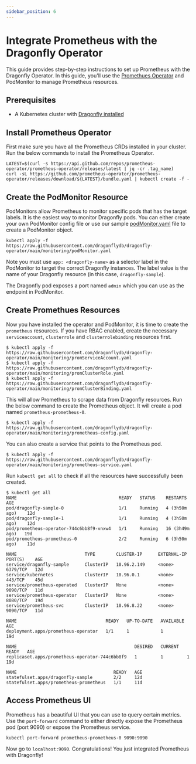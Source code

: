 ```yaml
---
sidebar_position: 6
---
```


# Integrate Prometheus with the Dragonfly Operator

This guide provides step-by-step instructions to set up Prometheus with the Dragonfly
Operator. In this guide, you'll use the [Promethues Operator](https://github.com/prometheus-operator/prometheus-operator)
and PodMonitor to manage Prometheus resources.

## Prerequisites

- A Kubernetes cluster with [Dragonfly installed](./installation.md)

## Install Prometheus Operator

First make sure you have all the Prometheus CRDs installed in your cluster. Run the
below commands to install the Prometheus Operator.

```
LATEST=$(curl -s https://api.github.com/repos/prometheus-operator/prometheus-operator/releases/latest | jq -cr .tag_name)
curl -sL https://github.com/prometheus-operator/prometheus-operator/releases/download/${LATEST}/bundle.yaml | kubectl create -f -
```

## Create the PodMonitor Resource

PodMonitors allow Prometheus to monitor specific pods that has the target labels. It
is the easiest way to monitor Dragonfly pods. You can either create your own
PodMonitor config file or use our sample [podMonitor.yaml](https://github.com/dragonflydb/dragonfly-operator/blob/main/monitoring/podMonitor.yaml)
file to create a PodMonitor object.

```
kubectl apply -f https://raw.githubusercontent.com/dragonflydb/dragonfly-operator/main/monitoring/podMonitor.yaml
```

Note you must use `app: <dragonfly-name>` as a selector label in the PodMonitor to
target the correct Dragonfly instances. The label value is the name of your Dragonfly
resource (in this case, `dragonfly-sample`).

The Dragonfly pod exposes a port named `admin` which you can use as the endpoint in
PodMonitor.

## Create Promethues Resources

Now you have installed the operator and PodMonitor, it is time to create the
`prometheus` resources. If you have RBAC enabled, create the necessary
`serviceaccount`, `clusterrole` and `clusterrolebinding` resources first.

```
$ kubectl apply -f https://raw.githubusercontent.com/dragonflydb/dragonfly-operator/main/monitoring/promServiceAccount.yaml
$ kubectl apply -f https://raw.githubusercontent.com/dragonflydb/dragonfly-operator/main/monitoring/promClusterRole.yaml
$ kubectl apply -f https://raw.githubusercontent.com/dragonflydb/dragonfly-operator/main/monitoring/promClusterBinding.yaml
```

This will allow Prometheus to scrape data from Dragonfly resources. Run the below
command to create the Prometheus object. It will create a pod named `prometheus-prometheus-0`.

```
$ kubectl apply -f https://raw.githubusercontent.com/dragonflydb/dragonfly-operator/main/monitoring/prometheus-config.yaml
```

You can also create a service that points to the Prometheus pod.

```
$ kubectl apply -f https://raw.githubusercontent.com/dragonflydb/dragonfly-operator/main/monitoring/prometheus-service.yaml
```

Run `kubectl get all` to check if all the resources have successfully been created.

```
$ kubectl get all
NAME                                       READY   STATUS    RESTARTS         AGE
pod/dragonfly-sample-0                     1/1     Running   4 (3h50m ago)    12d
pod/dragonfly-sample-1                     1/1     Running   4 (3h50m ago)    12d
pod/prometheus-operator-744c6bb8f9-vnxw4   1/1     Running   16 (3h49m ago)   19d
pod/prometheus-prometheus-0                2/2     Running   6 (3h50m ago)    11d

NAME                          TYPE        CLUSTER-IP      EXTERNAL-IP   PORT(S)    AGE
service/dragonfly-sample      ClusterIP   10.96.2.149     <none>        6379/TCP   12d
service/kubernetes            ClusterIP   10.96.0.1       <none>        443/TCP    45d
service/prometheus-operated   ClusterIP   None            <none>        9090/TCP   11d
service/prometheus-operator   ClusterIP   None            <none>        8080/TCP   19d
service/prometheus-svc        ClusterIP   10.96.8.22      <none>        9090/TCP   11d

NAME                                  READY   UP-TO-DATE   AVAILABLE   AGE
deployment.apps/prometheus-operator   1/1     1            1           19d

NAME                                             DESIRED   CURRENT   READY   AGE
replicaset.apps/prometheus-operator-744c6bb8f9   1         1         1       19d

NAME                                     READY   AGE
statefulset.apps/dragonfly-sample        2/2     12d
statefulset.apps/prometheus-prometheus   1/1     11d
```

## Access Prometheus UI

Prometheus has a beautiful UI that you can use to query certain metrics. Use the
`port-forward` command to either directly expose the Prometheus pod (port 9090) or
expose the Prometheus service.

```
kubectl port-forward prometheus-prometheus-0 9090:9090
```
Now go to `localhost:9090`. Congratulations! You just integrated Prometheus with
Dragonfly!
